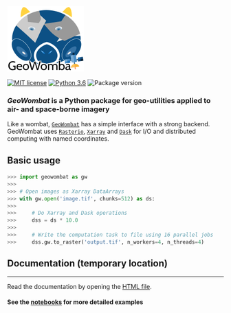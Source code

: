 ![](data/logo.png)

[![MIT license](https://img.shields.io/badge/License-MIT-black.svg)](https://lbesson.mit-license.org/)
[![Python 3.6](https://img.shields.io/badge/python-3.7-black.svg)](https://www.python.org/downloads/release/python-360/)
![Package version](https://img.shields.io/badge/version-1.3.2b-blue.svg?cacheSeconds=2592000)

### *GeoWombat* is a Python package for geo-utilities applied to air- and space-borne imagery

Like a wombat, [`GeoWombat`](https://github.com/jgrss/geowombat) has a simple interface with a strong backend. GeoWombat uses
[`Rasterio`](https://github.com/mapbox/rasterio), [`Xarray`](http://xarray.pydata.org/en/stable/) and [`Dask`](https://dask.org/) 
for I/O and distributed computing with named coordinates.

## Basic usage

```python
>>> import geowombat as gw
>>>
>>> # Open images as Xarray DataArrays
>>> with gw.open('image.tif', chunks=512) as ds:
>>>
>>>     # Do Xarray and Dask operations
>>>     dss = ds * 10.0
>>>
>>>     # Write the computation task to file using 16 parallel jobs
>>>     dss.gw.to_raster('output.tif', n_workers=4, n_threads=4)
```

## Documentation (temporary location)
---

Read the documentation by opening the [HTML file](https://github.com/jgrss/geowombat/tree/master/doc/build/html/index.html).

#### See the [notebooks](https://github.com/jgrss/geowombat/tree/master/notebooks) for more detailed examples
